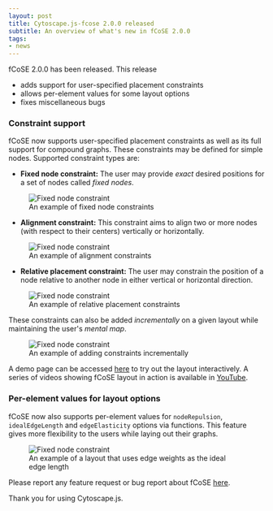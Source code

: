```yaml
---
layout: post
title: Cytoscape.js-fcose 2.0.0 released
subtitle: An overview of what's new in fCoSE 2.0.0
tags:
- news
---
```



fCoSE 2.0.0 has been released. This release
- adds support for user-specified placement constraints
- allows per-element values for some layout options
- fixes miscellaneous bugs

### Constraint support

fCoSE now supports user-specified placement constraints as well as its full support for compound graphs. 
These constraints may be defined for simple nodes. Supported constraint types are:

* **Fixed node constraint:** The user may provide *exact* desired positions for a set of nodes called *fixed nodes*. 

<figure>
  <img src="{{site.baseurl}}/public/images/layouts/fcose/fixedNode.gif" alt="Fixed node constraint">
  <figcaption>An example of fixed node constraints</figcaption>
</figure>

* **Alignment constraint:** This constraint aims to align two or more nodes (with respect to their centers) vertically or horizontally.

<figure>
  <img src="{{site.baseurl}}/public/images/layouts/fcose/alignment.gif" alt="Fixed node constraint">
  <figcaption>An example of alignment constraints</figcaption>
</figure>

* **Relative placement constraint:** The user may constrain the position of a node relative to another node in either vertical or horizontal direction. 

<figure>
  <img src="{{site.baseurl}}/public/images/layouts/fcose/relativePlacement.gif" alt="Fixed node constraint">
  <figcaption>An example of relative placement constraints</figcaption>
</figure>

These constraints can also be added *incrementally* on a given layout while maintaining the user's *mental map*.

<figure>
  <img src="{{site.baseurl}}/public/images/layouts/fcose/incrementalConstraints.gif" alt="Fixed node constraint">
  <figcaption>An example of adding constraints incrementally</figcaption>
</figure>

A demo page can be accessed [here](https://ivis-at-bilkent.github.io/cytoscape.js-fcose/demo/demo-constraint.html) to try out the layout interactively. 
A series of videos showing fCoSE layout in action is available in [YouTube](https://youtube.com/playlist?list=PLJA9by_crwfaCK6gkAMIQ8OPp-k2NOi2H).

### Per-element values for layout options

fCoSE now also supports per-element values for ```nodeRepulsion```, ```idealEdgeLength``` and ```edgeElasticity``` options via functions. 
This feature gives more flexibility to the users while laying out their graphs.

<figure>
  <img src="{{site.baseurl}}/public/images/layouts/fcose/fcoseWeighted.png" alt="Fixed node constraint">
  <figcaption>An example of a layout that uses edge weights as the ideal edge length</figcaption>
</figure>


Please report any feature request or bug report about fCoSE [here](https://github.com/iVis-at-Bilkent/cytoscape.js-fcose/issues/new).

Thank you for using Cytoscape.js.
